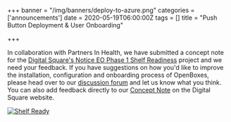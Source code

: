 +++
banner = "/img/banners/deploy-to-azure.png"
categories = ['announcements']
date = 2020-05-19T06:00:00Z
tags = []
title = "Push Button Deployment & User Onboarding"

+++

In collaboration with Partners In Health, we have submitted a concept note for the
[Digital Square's Notice EO Phase 1 Shelf Readiness](https://applications.digitalsquare.io/notice-e0) 
project and we need your feedback. If you have suggestions on how you'd like to improve the installation, configuration 
and onboarding process of OpenBoxes, please head over to our 
[discussion forum](https://discuss.openboxes.com/t/push-button-deployment-new-user-onboarding/227) 
and let us know what you think. You can also add feedback directly to our [Concept Note](https://applications.digitalsquare.io/content/openboxes-shelf-readiness-project)
on the Digital Square website.

<!--more-->

<a href="/img/banners/deploy-to-azure.png" target="_blank">
    <img src="/img/banners/deploy-to-azure.png" alt="Shelf Ready" class="img-responsive" />
</a>

